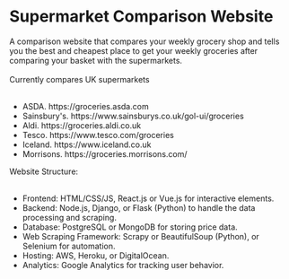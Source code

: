 <h1>Supermarket Comparison Website</h1>
A comparison website that compares your weekly grocery shop and tells you the best and cheapest place to get your weekly groceries after comparing your basket with the supermarkets.<br></br>
Currently compares UK supermarkets<br></br>
<ul>
<li>ASDA. https://groceries.asda.com</li>
<li>Sainsbury's. https://www.sainsburys.co.uk/gol-ui/groceries</li>
<li>Aldi. https://groceries.aldi.co.uk</li>
<li>Tesco. https://www.tesco.com/groceries</li>
<li>Iceland. https://www.iceland.co.uk</li>
<li>Morrisons. https://groceries.morrisons.com/</li>
</ul>
Website Structure:<br></br>
<ul>
<li>Frontend: HTML/CSS/JS, React.js or Vue.js for interactive elements.</li>
<li>Backend: Node.js, Django, or Flask (Python) to handle the data processing and scraping.</li>
<li>Database: PostgreSQL or MongoDB for storing price data.</li>
<li>Web Scraping Framework: Scrapy or BeautifulSoup (Python), or Selenium for automation.</li>
<li>Hosting: AWS, Heroku, or DigitalOcean.</li>
<li>Analytics: Google Analytics for tracking user behavior.</li>
</ul>
